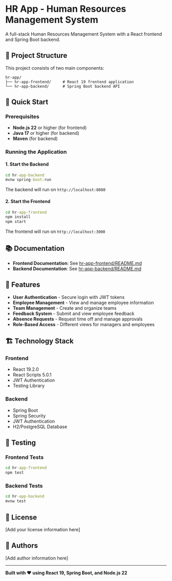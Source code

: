 # HR App - Human Resources Management System

A full-stack Human Resources Management System with a React frontend and Spring Boot backend.

## 📁 Project Structure

This project consists of two main components:

```
hr-app/
├── hr-app-frontend/     # React 19 frontend application
└── hr-app-backend/      # Spring Boot backend API
```

## 🚀 Quick Start

### Prerequisites
- **Node.js 22** or higher (for frontend)
- **Java 17** or higher (for backend)
- **Maven** (for backend)

### Running the Application

#### 1. Start the Backend
```cmd
cd hr-app-backend
mvnw spring-boot:run
```

The backend will run on `http://localhost:8080`

#### 2. Start the Frontend
```cmd
cd hr-app-frontend
npm install
npm start
```

The frontend will run on `http://localhost:3000`

## 📚 Documentation

- **Frontend Documentation**: See [hr-app-frontend/README.md](hr-app-frontend/README.md)
- **Backend Documentation**: See [hr-app-backend/README.md](hr-app-backend/README.md)

## 🎯 Features

- **User Authentication** - Secure login with JWT tokens
- **Employee Management** - View and manage employee information
- **Team Management** - Create and organize teams
- **Feedback System** - Submit and view employee feedback
- **Absence Requests** - Request time off and manage approvals
- **Role-Based Access** - Different views for managers and employees

## 🏗️ Technology Stack

### Frontend
- React 19.2.0
- React Scripts 5.0.1
- JWT Authentication
- Testing Library

### Backend
- Spring Boot
- Spring Security
- JWT Authentication
- H2/PostgreSQL Database

## 🧪 Testing

### Frontend Tests
```cmd
cd hr-app-frontend
npm test
```

### Backend Tests
```cmd
cd hr-app-backend
mvnw test
```

## 📝 License

[Add your license information here]

## 👥 Authors

[Add author information here]

---

**Built with ❤️ using React 19, Spring Boot, and Node.js 22**

